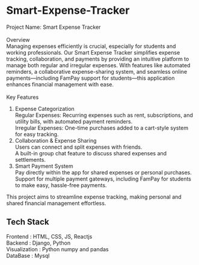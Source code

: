 # Smart-Expense-Tracker
Project Name: Smart Expense Tracker\
\
Overview\
Managing expenses efficiently is crucial, especially for students and working professionals. Our Smart Expense Tracker simplifies expense tracking, collaboration, and payments by providing an intuitive platform to manage both regular and irregular expenses. With features like automated reminders, a collaborative expense-sharing system, and seamless online payments—including FamPay support for students—this application enhances financial management with ease.\
\
Key Features
1. Expense Categorization\
Regular Expenses: Recurring expenses such as rent, subscriptions, and utility bills, with automated payment reminders.\
Irregular Expenses: One-time purchases added to a cart-style system for easy tracking.
2. Collaboration & Expense Sharing\
Users can connect and split expenses with friends.\
A built-in group chat feature to discuss shared expenses and settlements.
3. Smart Payment System\
Pay directly within the app for shared expenses or personal purchases.\
Support for multiple payment gateways, including FamPay for students to make easy, hassle-free payments.

This project aims to streamline expense tracking, making personal and shared financial management effortless.

## Tech Stack
Frontend : HTML, CSS, JS, Reactjs\
Backend : Django, Python\
Visualization : Python numpy and pandas\
DataBase : Mysql
